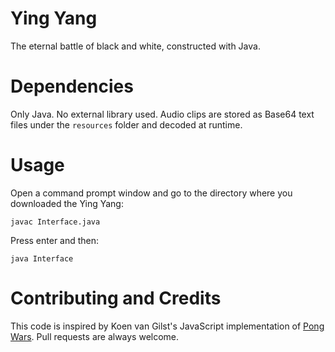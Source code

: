 # Ying Yang
The eternal battle of black and white, constructed with Java. 

# Dependencies
Only Java. No external library used. Audio clips are stored as Base64 text
files under the `resources` folder and decoded at runtime.

# Usage
Open a command prompt window and go to the directory where you downloaded the Ying Yang:

```
javac Interface.java
```
Press enter and then:
```
java Interface
```
# Contributing and Credits

This code is inspired by Koen van Gilst's JavaScript implementation of [Pong Wars](https://github.com/vnglst/pong-wars).
Pull requests are always welcome.

